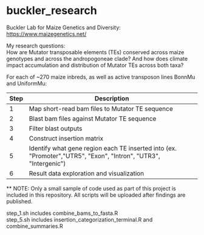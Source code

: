 # buckler_research

Buckler Lab for Maize Genetics and Diversity: https://www.maizegenetics.net/ <br>

My research questions: <br>
How are Mutator transposable elements (TEs) conserved across maize genotypes and across the andropogoneae clade? And how does climate impact accumulation and distribution of Mutator TEs across both taxa? <br>

For each of ~270 maize inbreds, as well as active transposon lines BonnMu and UniformMu:

| Step | Description|
| ---- | -----------|
| 1 | Map short-read bam files to Mutator TE sequence |
| 2 | Blast bam files against Mutator TE sequence |
| 3 | Filter blast outputs|
| 4 | Construct insertion matrix |
| 5 | Identify what gene region each TE inserted into (ex. "Promoter","UTR5", "Exon", "Intron", "UTR3", "Intergenic")|
| 6 | Result data exploration and visualization | <br>

** NOTE: Only a small sample of code used as part of this project is included in this repository. All scripts will be uploaded after findings are published. <br>

step_1.sh includes combine_bams_to_fasta.R <br>
step_5.sh includes insertion_categorization_terminal.R and combine_summaries.R <br>
